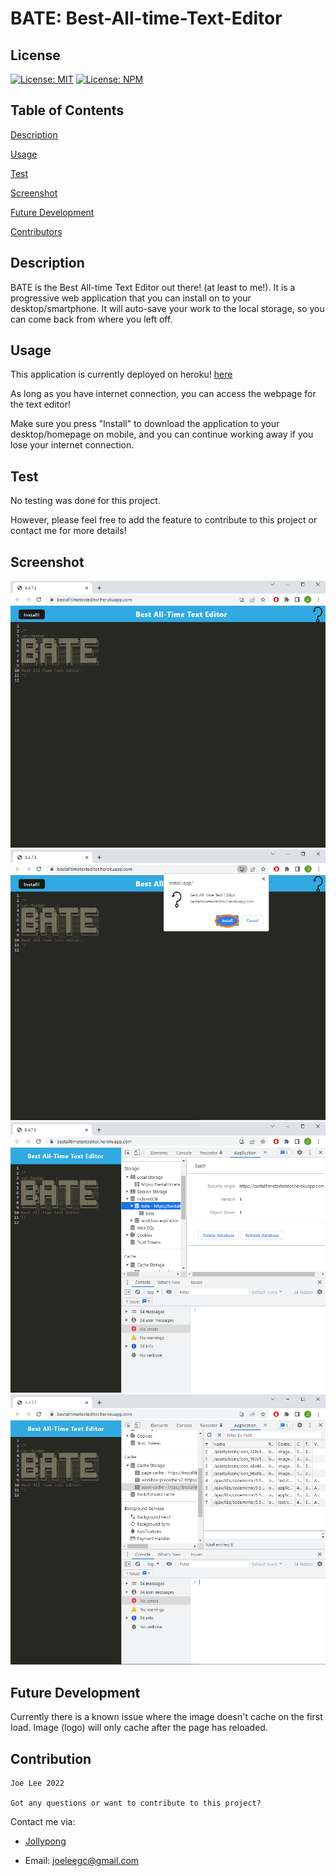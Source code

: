 # BATE: Best-All-time-Text-Editor

## License
  [![License: MIT](https://img.shields.io/badge/License-MIT-yellow.svg)](https://opensource.org/licenses/MIT)
  [![License: NPM](https://img.shields.io/badge/License-NPM-blue.svg)](https://docs.npmjs.com/policies/npm-license)

## Table of Contents
[Description](#description)

[Usage](#usage)

[Test](#test)

[Screenshot](#screenshot)

[Future Development](#future-development)

[Contributors](#contributors)

## Description
BATE is the Best All-time Text Editor out there! (at least to me!). It is a progressive web application that you can install on to your desktop/smartphone. It will auto-save your work to the local storage, so you can come back from where you left off. 

## Usage
This application is currently deployed on heroku! [here](https://bestalltimetexteditor.herokuapp.com/)

As long as you have internet connection, you can access the webpage for the text editor! 

Make sure you press "Install" to download the application to your desktop/homepage on mobile, and you can continue working away if you lose your internet connection. 

## Test
No testing was done for this project. 

However, please feel free to add the feature to contribute to this project or contact me for more details!

## Screenshot
![screenshot](./Assets/mainscreen.png)
![screenshot](./Assets/install.png)
![screenshot](./Assets/indexedDB.png)
![screenshot](./Assets/cache.png)

## Future Development
Currently there is a known issue where the image doesn't cache on the first load. Image (logo) will only cache after the page has reloaded. 

## Contribution

    Joe Lee 2022

    Got any questions or want to contribute to this project? 

Contact me via: 

  - [Jollypong](https//:github.com/Jollypong) 

  - Email: joeleegc@gmail.com

## 